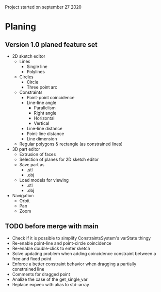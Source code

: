 
Project started on september 27 2020

# Planing

## Version 1.0 planed feature set

* 2D sketch editor
    * Lines
        * Single line
        * Polylines
    * Circles
        * Circle
        * Three point arc
    * Constraints
        * Point-point coincidence
        * Line-line angle
            * Parallelism 
            * Right angle
            * Horizontal 
            * Vertical
        * Line-line distance
        * Point-line distance
        * Line dimension
    * Regular polygons & rectangle (as constrained lines)
* 3D part editor
    * Extrusion of faces
    * Selection of planes for 2D sketch editor
    * Save part as
        * .stl 
        * .obj
    * Load models for viewing
        * .stl
        * .obj
* Navigation
    * Orbit
    * Pan
    * Zoom

## TODO before merge with main

* Check if it is possible to simplify ConstraintsSystem's varState thingy
* Re-enable point-line and point-circle coincidence
* Re-enable double-click to enter sketch
* Solve updating problem when adding coincidence constraint between a free and fixed point
* Enforce a better constraint behavior when dragging a partially constrained line
* Comments for dragged point
* Analize the case of the get_single_var
* Replace expvec with alias to std::array
